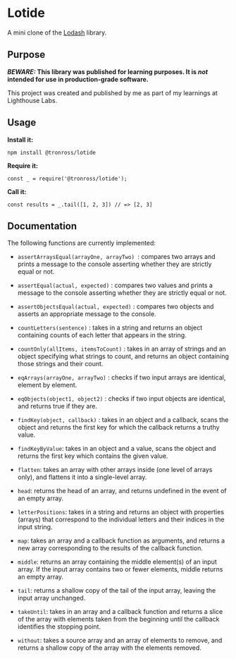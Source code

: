 # Lotide

A mini clone of the [Lodash](https://lodash.com) library.

## Purpose

**_BEWARE:_ This library was published for learning purposes. It is _not_ intended for use in production-grade software.**

This project was created and published by me as part of my learnings at Lighthouse Labs. 

## Usage

**Install it:**

`npm install @tronross/lotide`

**Require it:**

`const _ = require('@tronross/lotide');`

**Call it:**

`const results = _.tail([1, 2, 3]) // => [2, 3]`

## Documentation

The following functions are currently implemented:
- `assertArraysEqual(arrayOne, arrayTwo) `: compares two arrays and prints a message to the console asserting whether they are strictly equal or not.

- `assertEqual(actual, expected)` : compares two values and prints a message to the console asserting whether they are strictly equal or not.


- `assertObjectsEqual(actual, expected)` : compares two objects and asserts an appropriate message to the console.

- `countLetters(sentence)` : takes in a string and returns an object containing counts of each letter that appears in the string.

- `countOnly(allItems, itemsToCount)` : takes in an array of strings and an object specifying what strings to count, and returns an object containing those strings and their count. 

- `eqArrays(arrayOne, arrayTwo)` : checks if two input arrays are identical, element by element.

- `eqObjects(object1, object2)` : checks if two input objects are identical, and returns true if they are.

- `findKey(object, callback)` : takes in an object and a callback, scans the object and returns the first key for which the callback returns a truthy value. 

- `findKeyByValue`: takes in an object and a value, scans the object and returns the first key which contains the given value.

- `flatten`: takes an array with other arrays inside (one level of arrays only), and flattens it into a single-level array.

- `head`: returns the head of an array, and returns undefined in the event of an empty array.

- `letterPositions`: takes in a string and returns an object with properties (arrays) that correspond to the individual letters and their indices in the input string.

- `map`: takes an array and a callback function as arguments, and returns a new array corresponding to the results of the callback function.

- `middle`: returns an array containing the middle element(s) of an input array. If the input array contains two or fewer elements, middle returns an empty array.

- `tail`: returns a shallow copy of the tail of the input array, leaving the input array unchanged.

- `takeUntil`: takes in an array and a callback function and returns a slice of the array with elements taken from the beginning until the callback identifies the stopping point.

- `without`: takes a source array and an array of elements to remove, and returns a shallow copy of the array with the elements removed.
